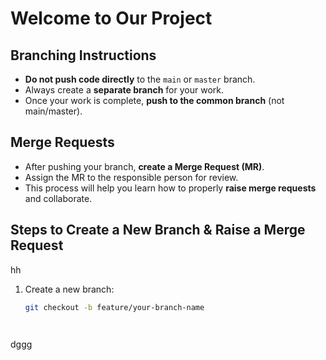 
# Welcome to Our Project

## Branching Instructions

- **Do not push code directly** to the `main` or `master` branch.  
- Always create a **separate branch** for your work.  
- Once your work is complete, **push to the common branch** (not main/master).  

## Merge Requests

- After pushing your branch, **create a Merge Request (MR)**.  
- Assign the MR to the responsible person for review.  
- This process will help you learn how to properly **raise merge requests** and collaborate.

## Steps to Create a New Branch & Raise a Merge Request
hh
1. Create a new branch:
   ```bash
   git checkout -b feature/your-branch-name




dggg